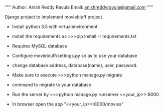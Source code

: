 """
Author: Anish Reddy Ravula
Email: anishreddyravula@gmail.com
"""


Django project to implement moviebluff project.

+ Install python 3.5 with virtualenvironment
+ install the requirements as >>>pip install -r requirements.txt

+ Requires MySQL database

+ Configure moviebluff/settings.py so as to use your database
+ change database address, database(name), user, password.

+ Make sure to execute >>>python manage.py migrate 
+  command to migrate to your database

+ Run the server by >>>python manage.py runserver <<your_ip>>:8000
+  In browser open the app "<<your_ip>>:8000/movies"




